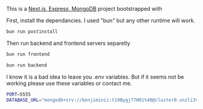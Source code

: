 This is a [Next.js, Express, MongoDB](https://nextjs.org/) project bootstrapped with

First, install the dependancies.
I used "bun" but any other runtime will work.

```bash
bun run postinstall
```

Then run backend and frontend servers separetly

```bash
bun run frontend
```

```bash
bun run backend
```

I know it is a bad idea to leave you .env variables. But if it seems not be working please use these variables or contact me.

```bash
PORT=5555
DATABASE_URL="mongodb+srv://benjiminii:t19Bygj77H01%40@cluster0.unzli3v.mongodb.net/ethereum-wallet?retryWrites=true&w=majority"
```
